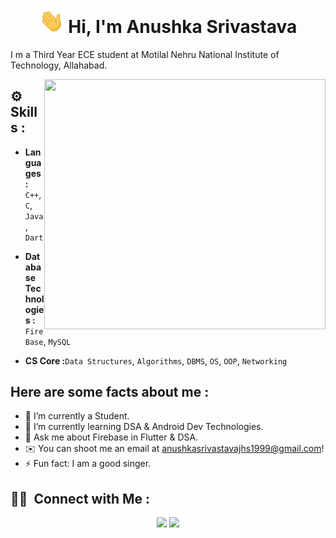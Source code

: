 <h1 align="center"><img src="https://raw.githubusercontent.com/ABSphreak/ABSphreak/master/gifs/Hi.gif" width="40px" /> Hi, I'm Anushka Srivastava</h1>

I m a Third Year ECE student at Motilal Nehru National Institute of Technology, Allahabad.

<img align="right" src="https://i.pinimg.com/originals/92/a1/58/92a1582508f100797763268d76490d4e.jpg" width="450" height="400" />

## ⚙️ Skills :
- <b>Languages :</b>  <code>C++</code>, <code>C</code>, <code>Java</code>, <code>Dart</code>

- <b>Database Technologies :</b> <code>FireBase</code>, <code>MySQL</code>

- <b>CS Core :</b><code>Data Structures</code>, <code>Algorithms</code>, <code>DBMS</code>, <code>OS</code>, <code>OOP</code>, <code>Networking</code>

## Here are some facts about me :

- 🔭 I’m currently a Student.
- 🌱 I’m currently learning DSA & Android Dev Technologies.
- 💬 Ask me about Firebase in Flutter & DSA.
- ✉️ You can shoot me an email at anushkasrivastavajhs1999@gmail.com!
- ⚡ Fun fact: I am a good singer.
 

## 🤝🏻 &nbsp;Connect with Me :

<p align="center">
<a href="https://www.linkedin.com/in/anushka-srivastava-09b88762/"><img src="https://img.shields.io/badge/-Anushka%20Srivastava%20-0077B5?style=flat&logo=Linkedin&logoColor=white"/></a>
<a href="        mailto:anushkasrivastavajhs1999@gmail.com"><img src="https://img.shields.io/badge/-anushkasrivastavajhs1999@gmail.com-D14836?style=flat&logo=Gmail&logoColor=white"/></a>
</p>
